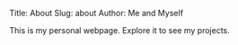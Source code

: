 Title: About
Slug: about
Author: Me and Myself

This is my personal webpage. Explore it to see my projects.
